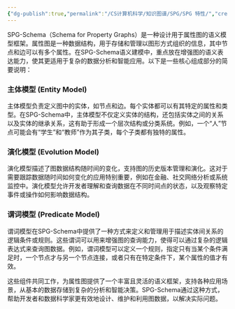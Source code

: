 ```yaml
---
{"dg-publish":true,"permalink":"/CS计算机科学/知识图谱/SPG/SPG 特性/","created":"2024-04-23T19:56:49.000+08:00","updated":"2024-04-24T00:27:44.374+08:00"}
---
```



SPG-Schema（Schema for Property Graphs）是一种设计用于属性图的语义模型框架。属性图是一种数据结构，用于存储和管理以图形方式组织的信息，其中节点和边可以有多个属性。在SPG-Schema语义建模中，重点放在增强图的语义表达能力，使其更适用于复杂的数据分析和智能应用。以下是一些核心组成部分的简要说明：

### 主体模型 (Entity Model)

主体模型负责定义图中的实体，如节点和边。每个实体都可以有其特定的属性和类型。在SPG-Schema中，主体模型不仅定义实体的结构，还包括实体之间的关系以及实体的继承关系，这有助于形成一个层次结构或分类系统。例如，一个“人”节点可能会有“学生”和“教师”作为其子类，每个子类都有独特的属性。

### 演化模型 (Evolution Model)

演化模型描述了图数据结构随时间的变化，支持图的历史版本管理和演化。这对于需要跟踪数据随时间如何变化的应用特别重要，例如在金融、社交网络分析或系统监控中。演化模型允许开发者理解和查询数据在不同时间点的状态，以及观察特定事件或操作如何影响数据结构。

### 谓词模型 (Predicate Model)

谓词模型在SPG-Schema中提供了一种方式来定义和管理用于描述实体间关系的逻辑条件或规则。这些谓词可以用来增强图的查询能力，使得可以通过复杂的逻辑表达式来查询图数据。例如，谓词模型可以定义一个规则，指定只有当某个条件满足时，一个节点才与另一个节点连接，或者只有在特定条件下，某个属性的值才有效。

这些组件共同工作，为属性图提供了一个丰富且灵活的语义框架，支持各种应用场景，从基本的数据存储到复杂的分析和智能决策。SPG-Schema通过这种方式，帮助开发者和数据科学家更有效地设计、维护和利用图数据，以解决实际问题。